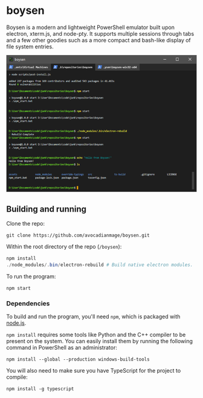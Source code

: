 # boysen
Boysen is a modern and lightweight PowerShell emulator built upon electron, xterm.js, and node-pty. It supports multiple sessions through tabs and a few other goodies such as a more compact and bash-like display of file system entries.

![Boysen application screenshot with three tabs open](screenshot.png)

## Building and running

Clone the repo:
```
git clone https://github.com/avocadianmage/boysen.git
```

Within the root directory of the repo (`/boysen`):
```powershell
npm install
./node_modules/.bin/electron-rebuild # Build native electron modules.
```

To run the program:
```
npm start
```

### Dependencies

To build and run the program, you'll need `npm`, which is packaged with [node.js](https://nodejs.org/).

`npm install` requires some tools like Python and the C++ compiler to be present on the system. You can easily install them by running the following command in PowerShell as an administrator:
```
npm install --global --production windows-build-tools
```

You will also need to make sure you have TypeScript for the project to compile:
```
npm install -g typescript
```
